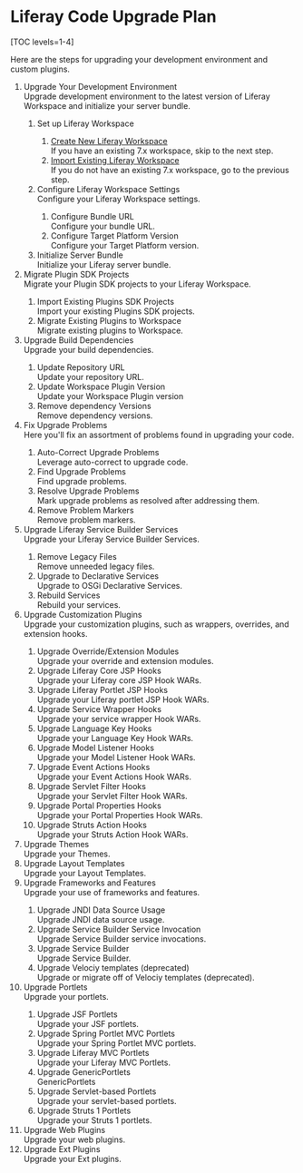 # Liferay Code Upgrade Plan

[TOC levels=1-4]

<p>
Here are the steps for upgrading your development environment and custom plugins.
</p>

<ol id="root">
    <li>
        <div class="title">Upgrade Your Development Environment</div>
        <div class="description">Upgrade development environment to the latest version of Liferay Workspace and initialize your server bundle.</div>
    </li>
    <ol>
        <li>
            <div class="title">Set up Liferay Workspace</div>
        </li>
        <ol>
            <li commandId="create_new_liferay_workspace">
                <div class="title"><a href="https://web-community-beta.wedeploy.io/web/guest/docs/7-2/reference/-/knowledge_base/reference/tooling">Create New Liferay Workspace</a></div>
                <div class="description">If you have an existing 7.x workspace, skip to the next step.</div>
            </li>
            <li commandId="import_existing_liferay_workspace">
                <div class="title"><a href="https://web-community-beta.wedeploy.io/web/guest/docs/7-2/reference/-/knowledge_base/reference/blade-cli">Import Existing Liferay Workspace</a></div>
                <div class="description">If you do not have an existing 7.x workspace, go to the previous step.</div>
            </li>
        </ol>
        <li>
            <div class="title">Configure Liferay Workspace Settings</div>
            <div class="description">Configure your Liferay Workspace settings.</div>
        </li>
        <ol>
            <li commandId="configure_bundle_url">
                <div class="title">Configure Bundle URL</div>
                <div class="description">Configure your bundle URL.</div>
            </li>
            <li commandId="configure_target_platform_version">
                <div class="title">Configure Target Platform Version</div>
                <div class="description">Configure your Target Platform version.</div>
            </li>
        </ol>
        <li commandId="initialize_server_bundle">
            <div class="title">Initialize Server Bundle</div>
            <div class="description">Initialize your Liferay server bundle.</div>
        </li>
    </ol>
    <li>
        <div class="title">Migrate Plugin SDK Projects</div>
        <div class="description">Migrate your Plugin SDK projects to your Liferay Workspace.</div>
    </li>
    <ol>
        <li commandId="import_existing_plugins_sdk">
            <div class="title">Import Existing Plugins SDK Projects</div>
            <div class="description">Import your existing Plugins SDK projects.</div>
        </li>
        <li commandId="migrate_existing_plugins_to_workspace">
            <div class="title">Migrate Existing Plugins to Workspace</div>
            <div class="description">Migrate existing plugins to Workspace.</div>
        </li>
    </ol>
    <li>
        <div class="title">Upgrade Build Dependencies</div>
        <div class="description">Upgrade your build dependencies.</div>
    </li>
    <ol>
        <li commandId="update_repository_url">
            <div class="title">Update Repository URL</div>
            <div class="description">Update your repository URL.</div>
        </li>
        <li>
            <div class="title">Update Workspace Plugin Version</div>
            <div class="description">Update your Workspace Plugin version</div>
        </li>
        <li>
            <div class="title">Remove dependency Versions</div>
            <div class="description">Remove dependency versions.</div>
        </li>
    </ol>
    <li>
        <div class="title">Fix Upgrade Problems</div>
        <div class="description">Here you'll fix an assortment of problems found in upgrading your code.</div>
    </li>
    <ol>
        <li commandId="auto_correct_find_upgrade_problems">
            <div class="title">Auto-Correct Upgrade Problems</div>
            <div class="description">Leverage auto-correct to upgrade code.</div>
        </li>
        <li commandId="find_upgrade_problems">
            <div class="title">Find Upgrade Problems</div>
            <div class="description">Find upgrade problems.</div>
        </li>
        <li>
            <div class="title">Resolve Upgrade Problems</div>
            <div class="description">Mark upgrade problems as resolved after addressing them.</div>
        </li>
        <li commandId="remove_upgrade_problems_markers">
            <div class="title">Remove Problem Markers</div>
            <div class="description">Remove problem markers.</div>
        </li>
    </ol>
    <li>
        <div class="title">Upgrade Liferay Service Builder Services</div>
        <div class="description">Upgrade your Liferay Service Builder Services.</div>
    </li>
    <ol>
        <li commandId="remove_legacy_files">
            <div class="title">Remove Legacy Files</div>
            <div class="description">Remove unneeded legacy files.</div>
        </li>
        <li>
            <div class="title">Upgrade to Declarative Services</div>
            <div class="description">Upgrade to OSGi Declarative Services.</div>
        </li>
        <li commandId="rebuild_services">
            <div class="title">Rebuild Services</div>
            <div class="description">Rebuild your services.</div>
        </li>
    </ol>
    <li>
        <div class="title">Upgrade Customization Plugins</div>
        <div class="description">Upgrade your customization plugins, such as wrappers, overrides, and extension hooks.</div>
    </li>
    <ol>
        <li>
            <div class="title">Upgrade Override/Extension Modules</div>
            <div class="description">Upgrade your override and extension modules.</div>
        </li>
        <li>
            <div class="title">Upgrade Liferay Core JSP Hooks</div>
            <div class="description">Upgrade your Liferay core JSP Hook WARs.</div>
        </li>
        <li>
            <div class="title">Upgrade Liferay Portlet JSP Hooks</div>
            <div class="description">Upgrade your Liferay portlet JSP Hook WARs.</div>
        </li>
        <li>
            <div class="title">Upgrade Service Wrapper Hooks</div>
            <div class="description">Upgrade your service wrapper Hook WARs.</div>
        </li>
        <li>
            <div class="title">Upgrade Language Key Hooks</div>
            <div class="description">Upgrade your Language Key Hook WARs.</div>
        </li>
        <li>
            <div class="title">Upgrade Model Listener Hooks</div>
            <div class="description">Upgrade your Model Listener Hook WARs.</div>
        </li>
        <li>
            <div class="title">Upgrade Event Actions Hooks</div>
            <div class="description">Upgrade your Event Actions Hook WARs.</div>
        </li>
        <li>
            <div class="title">Upgrade Servlet Filter Hooks</div>
            <div class="description">Upgrade your Servlet Filter Hook WARs.</div>
        </li>
        <li>
            <div class="title">Upgrade Portal Properties Hooks</div>
            <div class="description">Upgrade your Portal Properties Hook WARs.</div>
        </li>
        <li>
            <div class="title">Upgrade Struts Action Hooks</div>
            <div class="description">Upgrade your Struts Action Hook WARs.</div>
        </li>
    </ol>
    <li>
        <div class="title">Upgrade Themes</div>
        <div class="description">Upgrade your Themes.</div>
    </li>
    <li>
        <div class="title">Upgrade Layout Templates</div>
        <div class="description">Upgrade your Layout Templates.</div>
    </li>
    <li>
        <div class="title">Upgrade Frameworks and Features</div>
        <div class="description">Upgrade your use of frameworks and features.</div>
    </li>
    <ol>
        <li>
            <div class="title">Upgrade JNDI Data Source Usage</div>
            <div class="description">Upgrade JNDI data source usage.</div>
        </li>
        <li>
            <div class="title">Upgrade Service Builder Service Invocation</div>
            <div class="description">Upgrade Service Builder service invocations.</div>
        </li>
        <li>
            <div class="title">Upgrade Service Builder</div>
            <div class="description">Upgrade Service Builder.</div>
        </li>
        <li>
            <div class="title">Upgrade Velociy templates (deprecated)</div>
            <div class="description">Upgrade or migrate off of Velociy templates (deprecated).</div>
        </li>
    </ol>
    <li>
        <div class="title">Upgrade Portlets</div>
        <div class="description">Upgrade your portlets.</div>
    </li>
    <ol>
        <li>
            <div class="title">Upgrade JSF Portlets</div>
            <div class="description">Upgrade your JSF portlets.</div>
        </li>
        <li>
            <div class="title">Upgrade Spring Portlet MVC Portlets</div>
            <div class="description">Upgrade your Spring Portlet MVC portlets.</div>
        </li>
        <li>
            <div class="title">Upgrade Liferay MVC Portlets</div>
            <div class="description">Upgrade your Liferay MVC Portlets.</div>
        </li>
        <li>
            <div class="title">Upgrade GenericPortlets</div>
            <div class="description">GenericPortlets</div>
        </li>
        <li>
            <div class="title">Upgrade Servlet-based Portlets</div>
            <div class="description">Upgrade your servlet-based portlets.</div>
        </li>
        <li>
            <div class="title">Upgrade Struts 1 Portlets</div>
            <div class="description">Upgrade your Struts 1 portlets.</div>
        </li>
    </ol>
    <li>
        <div class="title">Upgrade Web Plugins</div>
        <div class="description">Upgrade your web plugins.</div>
    </li>
    <li>
        <div class="title">Upgrade Ext Plugins</div>
        <div class="description">Upgrade your Ext plugins.</div>
    </li>
</ol>